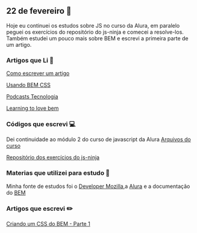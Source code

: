 ## 22 de fevereiro :pushpin:

Hoje eu continuei os estudos sobre JS no curso da Alura, em paralelo peguei os exercícios do repositório do js-ninja e comecei a resolve-los. Também estudei um pouco mais sobre BEM e escrevi a primeira parte de um artigo.

### Artigos que Li :newspaper:

[Como escrever um artigo](https://medium.com/trainingcenter/dicas-para-tiar-seu-artigo-do-papel-cc1fe0243bd)

[Usando BEM CSS](https://imasters.com.br/front-end/css/usando-bem-css/?trace=1519021197&source=single)

[Podcasts Tecnologia](https://oliverio.eti.br/podcasts-tecnologia/)

[Learning to love bem](http://mono.company/journal/frontend/learning-to-love-bem/)

### Códigos que escrevi :computer:

Dei continuidade ao módulo 2 do curso de javascript da Alura
[Arquivos do curso](https://github.com/crisgon/curso-javascript-oo)

[Repositório dos exercícios do js-ninja](https://github.com/crisgon/curso-javascript-ninja)

### Materias que utilizei para estudo :scroll:

Minha fonte de estudos foi o [Developer Mozilla](https://developer.mozilla.org/pt-BR/docs),a [Alura](https://alura.com.br) e a documentação do [BEM](https://en.bem.info)



### Artigos que escrevi :pencil2:

[Criando um CSS do BEM - Parte 1](https://crisgon.github.io/posts/Criando%20um%20CSS%20do%20%20BEM%20-%20Parte%201/)







